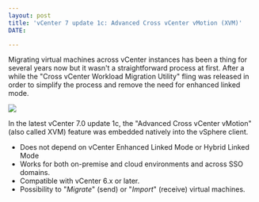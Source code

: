 ```yaml
---
layout: post
title: 'vCenter 7 update 1c: Advanced Cross vCenter vMotion (XVM)'
DATE: 

---
```

Migrating virtual machines across vCenter instances has been a thing for several years now but it wasn't a straightforward process at first. After a while the "Cross vCenter Workload Migration Utility" fling was released in order to simplify the process and remove the need for enhanced linked mode.

![](https://core.vmware.com/sites/default/files/overview.PNG)

In the latest vCenter 7.0 update 1c, the "Advanced Cross vCenter vMotion" (also called XVM) feature was embedded natively into the vSphere client. 

* Does not depend on vCenter Enhanced Linked Mode or Hybrid Linked Mode 
* Works for both on-premise and cloud environments and across SSO domains.
* Compatible with vCenter 6.x or later.
* Possibility to "_Migrate_" (send) or "_Import_" (receive) virtual machines.